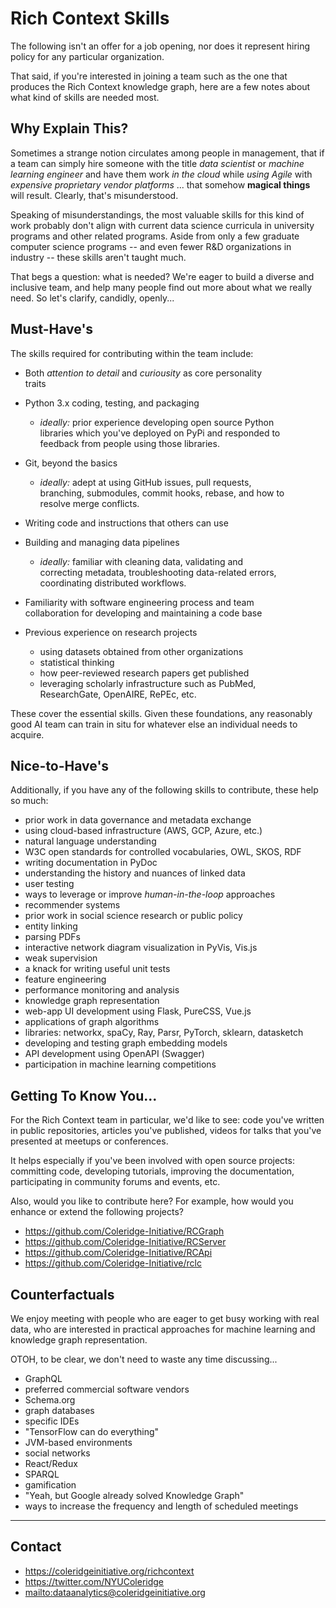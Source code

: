 # Rich Context Skills

The following isn't an offer for a job opening, nor does it represent
hiring policy for any particular organization.

That said, if you're interested in joining a team such as the one that
produces the Rich Context knowledge graph, here are a few notes about
what kind of skills are needed most.


## Why Explain This?

Sometimes a strange notion circulates among people in management, that
if a team can simply hire someone with the title *data scientist* or
*machine learning engineer* and have them work *in the cloud* while
*using Agile* with *expensive proprietary vendor platforms* ... that
somehow **magical things** will result. Clearly, that's misunderstood.

Speaking of misunderstandings, the most valuable skills for this kind
of work probably don't align with current data science curricula in
university programs and other related programs. Aside from only a few
graduate computer science programs -- and even fewer R&D organizations
in industry -- these skills aren't taught much.

That begs a question: what is needed? We're eager to build a diverse
and inclusive team, and help many people find out more about what we
really need. So let's clarify, candidly, openly...


## Must-Have's

The skills required for contributing within the team include:

- Both *attention to detail* and *curiousity* as core personality  
  traits

- Python 3.x coding, testing, and packaging

  - *ideally:* prior experience developing open source Python  
    libraries which you've deployed on PyPi and responded to  
    feedback from people using those libraries.

- Git, beyond the basics

  - *ideally:* adept at using GitHub issues, pull requests,  
    branching, submodules, commit hooks, rebase, and how to  
    resolve merge conflicts.
 
- Writing code and instructions that others can use

- Building and managing data pipelines

  - *ideally:* familiar with cleaning data, validating and  
    correcting metadata, troubleshooting data-related errors,  
    coordinating distributed workflows.

- Familiarity with software engineering process and team  
  collaboration for developing and maintaining a code base

- Previous experience on research projects

  + using datasets obtained from other organizations
  + statistical thinking
  + how peer-reviewed research papers get published
  + leveraging scholarly infrastructure such as PubMed,  
    ResearchGate, OpenAIRE, RePEc, etc.

These cover the essential skills. Given these foundations, any
reasonably good AI team can train in situ for whatever else an
individual needs to acquire.


## Nice-to-Have's

Additionally, if you have any of the following skills to contribute,
these help so much:

 - prior work in data governance and metadata exchange
 - using cloud-based infrastructure (AWS, GCP, Azure, etc.)
 - natural language understanding
 - W3C open standards for controlled vocabularies, OWL, SKOS, RDF
 - writing documentation in PyDoc
 - understanding the history and nuances of linked data
 - user testing
 - ways to leverage or improve *human-in-the-loop* approaches
 - recommender systems
 - prior work in social science research or public policy
 - entity linking
 - parsing PDFs
 - interactive network diagram visualization in PyVis, Vis.js
 - weak supervision
 - a knack for writing useful unit tests
 - feature engineering
 - performance monitoring and analysis
 - knowledge graph representation
 - web-app UI development using Flask, PureCSS, Vue.js
 - applications of graph algorithms
 - libraries: networkx, spaCy, Ray, Parsr, PyTorch, sklearn, datasketch
 - developing and testing graph embedding models
 - API development using OpenAPI (Swagger)
 - participation in machine learning competitions


## Getting To Know You...

For the Rich Context team in particular, we'd like to see: code you've
written in public repositories, articles you've published, videos for
talks that you've presented at meetups or conferences.

It helps especially if you've been involved with open source projects:
committing code, developing tutorials, improving the documentation,
participating in community forums and events, etc.

Also, would you like to contribute here? For example, how would you
enhance or extend the following projects?

  - <https://github.com/Coleridge-Initiative/RCGraph>
  - <https://github.com/Coleridge-Initiative/RCServer>
  - <https://github.com/Coleridge-Initiative/RCApi>
  - <https://github.com/Coleridge-Initiative/rclc>

 
## Counterfactuals

We enjoy meeting with people who are eager to get busy working with
real data, who are interested in practical approaches for machine
learning and knowledge graph representation.

OTOH, to be clear, we don't need to waste any time discussing...

  - GraphQL
  - preferred commercial software vendors
  - Schema.org
  - graph databases
  - specific IDEs
  - "TensorFlow can do everything"
  - JVM-based environments
  - social networks
  - React/Redux
  - SPARQL
  - gamification
  - "Yeah, but Google already solved Knowledge Graph"
  - ways to increase the frequency and length of scheduled meetings

---

## Contact

 - <https://coleridgeinitiative.org/richcontext>
 - <https://twitter.com/NYUColeridge>
 - <mailto:dataanalytics@coleridgeinitiative.org>
